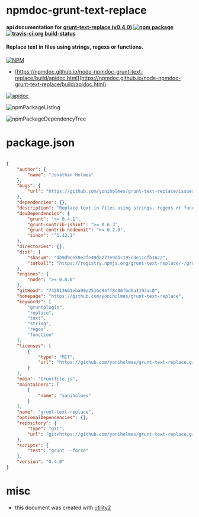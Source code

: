 # npmdoc-grunt-text-replace

#### api documentation for  [grunt-text-replace (v0.4.0)](https://github.com/yoniholmes/grunt-text-replace)  [![npm package](https://img.shields.io/npm/v/npmdoc-grunt-text-replace.svg?style=flat-square)](https://www.npmjs.org/package/npmdoc-grunt-text-replace) [![travis-ci.org build-status](https://api.travis-ci.org/npmdoc/node-npmdoc-grunt-text-replace.svg)](https://travis-ci.org/npmdoc/node-npmdoc-grunt-text-replace)

#### Replace text in files using strings, regexs or functions.

[![NPM](https://nodei.co/npm/grunt-text-replace.png?downloads=true&downloadRank=true&stars=true)](https://www.npmjs.com/package/grunt-text-replace)

- [https://npmdoc.github.io/node-npmdoc-grunt-text-replace/build/apidoc.html](https://npmdoc.github.io/node-npmdoc-grunt-text-replace/build/apidoc.html)

[![apidoc](https://npmdoc.github.io/node-npmdoc-grunt-text-replace/build/screenCapture.buildCi.browser.%252Ftmp%252Fbuild%252Fapidoc.html.png)](https://npmdoc.github.io/node-npmdoc-grunt-text-replace/build/apidoc.html)

![npmPackageListing](https://npmdoc.github.io/node-npmdoc-grunt-text-replace/build/screenCapture.npmPackageListing.svg)

![npmPackageDependencyTree](https://npmdoc.github.io/node-npmdoc-grunt-text-replace/build/screenCapture.npmPackageDependencyTree.svg)



# package.json

```json

{
    "author": {
        "name": "Jonathan Holmes"
    },
    "bugs": {
        "url": "https://github.com/yoniholmes/grunt-text-replace/issues"
    },
    "dependencies": {},
    "description": "Replace text in files using strings, regexs or functions.",
    "devDependencies": {
        "grunt": ">= 0.4.1",
        "grunt-contrib-jshint": ">= 0.6.3",
        "grunt-contrib-nodeunit": ">= 0.2.0",
        "sinon": "^1.12.1"
    },
    "directories": {},
    "dist": {
        "shasum": "db9d9ce59e2fe49da277e9dbc195c3e11cfb16c2",
        "tarball": "https://registry.npmjs.org/grunt-text-replace/-/grunt-text-replace-0.4.0.tgz"
    },
    "engines": {
        "node": ">= 0.8.0"
    },
    "gitHead": "742013661eba90e251bc94ff8c06fbd6a1193ac0",
    "homepage": "https://github.com/yoniholmes/grunt-text-replace",
    "keywords": [
        "gruntplugin",
        "replace",
        "text",
        "string",
        "regex",
        "function"
    ],
    "licenses": [
        {
            "type": "MIT",
            "url": "https://github.com/yoniholmes/grunt-text-replace.git/blob/master/LICENSE-MIT"
        }
    ],
    "main": "Gruntfile.js",
    "maintainers": [
        {
            "name": "yoniholmes"
        }
    ],
    "name": "grunt-text-replace",
    "optionalDependencies": {},
    "repository": {
        "type": "git",
        "url": "git+https://github.com/yoniholmes/grunt-text-replace.git"
    },
    "scripts": {
        "test": "grunt --force"
    },
    "version": "0.4.0"
}
```



# misc
- this document was created with [utility2](https://github.com/kaizhu256/node-utility2)
